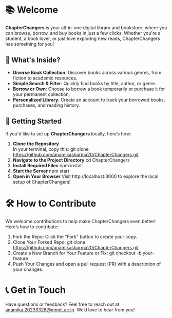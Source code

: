 # 📚 Welcome 

**ChapterChangers** is your all-in-one digital library and bookstore, where you can browse, borrow, and buy books in just a few clicks. Whether you're a student, a book lover, or just love exploring new reads, ChapterChangers has something for you!

## 📖 What's Inside?

- **Diverse Book Collection**: Discover books across various genres, from fiction to academic resources.
- **Simple Search & Filter**: Quickly find books by title, author, or genre.
- **Borrow or Own**: Choose to borrow a book temporarily or purchase it for your permanent collection.
- **Personalized Library**: Create an account to track your borrowed books, purchases, and reading history.

## 🚀 Getting Started

If you'd like to set up **ChapterChangers** locally, here’s how:

1. **Clone the Repository**  
   In your terminal, copy this:
   git clone https://github.com/anamikasharma20/ChapterChangers.git
2. **Navigate to the Project Directory**
   cd ChapterChangers
3. **Install Required Files**
   npm install
4. **Start the Server**
  npm start
5. **Open in Your Browser**
  Visit http://localhost:3000 to explore the local setup of ChapterChangers!
  
# 🛠️ How to Contribute
 We welcome contributions to help make ChapterChangers even better! Here’s how to contribute:
1. Fork the Repo: Click the "Fork" button to create your copy.
2. Clone Your Forked Repo:
   git clone https://github.com/anamikasharma20/ChapterChangers.git
3. Create a New Branch for Your Feature or Fix:
   git checkout -b your-feature
4. Push Your Changes and open a pull request (PR) with a description of your changes.
   
# 📞 Get in Touch
Have questions or feedback? Feel free to reach out at anamika.20233328@mnnit.ac.in. We’d love to hear from you!
   
